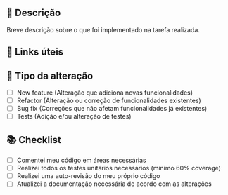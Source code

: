 ## 📝 Descrição

Breve descrição sobre o que foi implementado na tarefa realizada.

## 🔗 Links úteis

## 🚚 Tipo da alteração

- [ ] New feature (Alteração que adiciona novas funcionalidades)
- [ ] Refactor (Alteração ou correção de funcionalidades existentes)
- [ ] Bug fix (Correções que não afetam funcionalidades já existentes)
- [ ] Tests (Adição e/ou alteração de testes)

## 📚 Checklist

- [ ] Comentei meu código em áreas necessárias
- [ ] Realizei todos os testes unitários necessários (mínimo 60% coverage)
- [ ] Realizei uma auto-revisão do meu próprio código
- [ ] Atualizei a documentação necessária de acordo com as alterações
